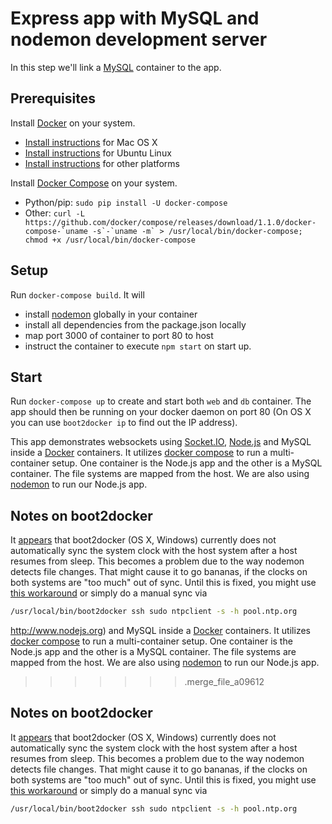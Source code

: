 # Express app with MySQL and nodemon development server

In this step we'll link a [MySQL](https://registry.hub.docker.com/_/mysql/) container to the app.

## Prerequisites

Install [Docker](https://www.docker.com/) on your system.

* [Install instructions](https://docs.docker.com/installation/mac/) for Mac OS X
* [Install instructions](https://docs.docker.com/installation/ubuntulinux/) for Ubuntu Linux
* [Install instructions](https://docs.docker.com/installation/) for other platforms

Install [Docker Compose](http://docs.docker.com/compose/) on your system.

* Python/pip: `sudo pip install -U docker-compose`
* Other: ``curl -L https://github.com/docker/compose/releases/download/1.1.0/docker-compose-`uname -s`-`uname -m` > /usr/local/bin/docker-compose; chmod +x /usr/local/bin/docker-compose``
## Setup

Run `docker-compose build`. It will

* install [nodemon](https://github.com/remy/nodemon) globally in your container
* install all dependencies from the package.json locally
* map port 3000 of container to port 80 to host
* instruct the container to execute `npm start` on start up.

## Start

Run `docker-compose up` to create and start both `web` and `db` container. The app should then be running on your docker daemon on port 80 (On OS X you can use `boot2docker ip` to find out the IP address).

This app demonstrates websockets using [Socket.IO](http://www.socket.io), [Node.js](http://www.nodejs.org) and MySQL inside a [Docker](http://www.docker.com) containers. It utilizes [docker compose](https://docs.docker.com/compose/) to run a multi-container setup. One container is the Node.js app and the other is a MySQL container. The file systems are mapped from the host. We are also using [nodemon](http://nodemon.io/) to run our Node.js app.

## Notes on boot2docker

It [appears](https://github.com/boot2docker/boot2docker/issues/290) that boot2docker (OS X, Windows) currently does not automatically sync the system clock with the host system after a host resumes from sleep. This becomes a problem due to the way nodemon detects file changes. That might cause it to go bananas, if the clocks on both systems are "too much" out of sync. Until this is fixed, you might use [this workaround](https://github.com/boot2docker/boot2docker/issues/290#issuecomment-62384209) or simply do a manual sync via

```bash
/usr/local/bin/boot2docker ssh sudo ntpclient -s -h pool.ntp.org
```
http://www.nodejs.org) and MySQL inside a [Docker](http://www.docker.com) containers. It utilizes [docker compose](https://docs.docker.com/compose/) to run a multi-container setup. One container is the Node.js app and the other is a MySQL container. The file systems are mapped from the host. We are also using [nodemon](http://nodemon.io/) to run our Node.js app.
>>>>>>> .merge_file_a09612

## Notes on boot2docker

It [appears](https://github.com/boot2docker/boot2docker/issues/290) that boot2docker (OS X, Windows) currently does not automatically sync the system clock with the host system after a host resumes from sleep. This becomes a problem due to the way nodemon detects file changes. That might cause it to go bananas, if the clocks on both systems are "too much" out of sync. Until this is fixed, you might use [this workaround](https://github.com/boot2docker/boot2docker/issues/290#issuecomment-62384209) or simply do a manual sync via

```bash
/usr/local/bin/boot2docker ssh sudo ntpclient -s -h pool.ntp.org
```
